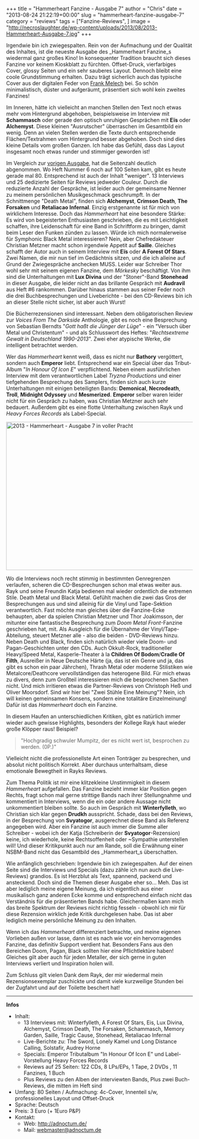 +++
title = "Hammerheart Fanzine - Ausgabe 7"
author = "Chris"
date = "2013-08-24 21:22:19+00:00"
slug = "hammerheart-fanzine-ausgabe-7"
category = "reviews"
tags = ["Fanzine-Reviews", ]
image = "http://necroslaughter.de/wp-content/uploads/2013/08/2013-Hammerheart-Ausgabe-7.jpg"
+++

Irgendwie bin ich zwiegespalten. Rein von der Aufmachung und der Qualität des Inhaltes, ist die neueste Ausgabe des _Hammerheart Fanzine_s wiedermal ganz großes Kino! In konsequenter Tradition braucht sich dieses Fanzine vor keinem Kioskblatt zu fürchten. Offset-Druck, vierfarbiges Cover, glossy Seiten und ein sehr sauberes Layout. Dennoch bleibt eine coole Grundstimmung erhalten. Dazu trägt sicherlich auch das typische Cover aus der digitalen Feder von <a href="http://melech.de">Frank Melech</a> bei. So schön minimalistisch, düster und aufgeräumt, präsentiert sich wohl kein zweites Fanzines!

Im Inneren, hätte ich vielleicht an manchen Stellen den Text noch etwas mehr vom Hintergrund abgehoben, beispielsweise im Interview mit **Schammasch** oder gerade den optisch unruhigen Gesprächen mit **Eïs** oder **Alchemyst**. Diese kleinen "Ausrutscher" überraschen im Gesamtbild ein wenig. Denn an vielen Stellen werden die Texte durch entsprechende Flächen/Textrahmen vom Hintergrund besser abgehoben. Doch sind dies kleine Details vom großen Ganzen. Ich habe das Gefühl, dass das Layout insgesamt noch etwas runder und stimmiger geworden ist!

Im Vergleich zur <a href="http://necroslaughter.de/2012/11/hammerheart-fazine-6/" title="Hammerheart Fanzine #6">vorigen Ausgabe</a>, hat die Seitenzahl deutlich abgenommen. Wo Heft Nummer 6 noch auf 100 Seiten kam, gibt es heute gerade mal 80. Entsprechend ist auch der Inhalt "weniger". 13 Interviews und 25 dedizierte Seiten für Reviews jedweder Couleur. Durch die reduzierte Anzahl der Gespräche, ist leider auch der gemeinsame Nenner zu meinem persönlichen Musikgeschmack geschrumpft. In der Schnittmenge "Death Metal", finden sich **Alchemyst**, **Crimson Death**, **The Forsaken** und **Retaliacao Infernal**. Einzig erstgenannte ist für mich von wirklichem Interesse.
Doch das _Hammerheart_ hat eine besondere Stärke: Es wird von begeisterten Enthusiasten geschrieben, die es mit Leichtigkeit schaffen, ihre Leidenschaft für eine Band in Schriftform zu bringen, damit beim Leser den Funken zünden zu lassen. Würde ich mich normalerweise für Symphonic Black Metal interessieren? Nein, aber Chefredakteuer Christian Metzner macht schon irgendwie Appetit auf **Saille**. Gleiches schafft der Autor auch in seinem Interview mit **Eïs** oder **A Forest Of Stars**. Zwei Namen, die mir nun tief im Gedächtnis sitzen, und die ich alleine auf Grund der Zwiegespräche anchecken MUSS. Leider war Schreiber Thor wohl sehr mit seinem eigenen Fanzine, dem _Mörkesky_ beschäftigt. Von ihm sind die Unterhaltungen mit **Lux Divina** und der "Stoner"-Band **Stonehead** in dieser Ausgabe, die leider nicht an das brillante Gespräch mit **Audravil** aus Heft #6 rankommen. Darüber hinaus stammen aus seiner Feder noch die drei Buchbesprechungen und Liveberichte - bei den CD-Reviews bin ich an dieser Stelle nicht sicher, ist aber auch Wurst!

Die Bücherrezensionen sind interessant. Neben dem obligatorischen Review zur _Voices From The Darkside_ Anthologie, gibt es noch eine Besprechung von Sebastian Berndts "_Gott haßt die Jünger der Lüge_" - ein "Versuch über Metal und Christentum" - und als Schlusswort des Heftes: "_Rechtsextreme Gewalt in Deutschland 1990-2013_". Zwei eher atypische Werke, die intelligent betrachtet werden.

Wer das _Hammerheart_ kennt weiß, dass es nicht nur **Bathory** vergöttert, sondern auch **Emperor** liebt. Entsprechend war ein Special über das Tribut-Album "_In Honour Of Icon E_" verpflichtend. Neben einem ausführlichen Interview mit dem verantwortlichen Label _Tryzna Productions_ und einer tiefgehenden Besprechung des Samplers, finden sich auch kurze Unterhaltungen mit einigen beteiligten Bands: **Demonical**, **Necrodeath**, **Troll**, **Midnight Odyssey** und **Mesmerized**. **Emperor** selber waren leider nicht für ein Gespräch zu haben, was Christian Metzner auch sehr bedauert.
Außerdem gibt es eine flotte Unterhaltung zwischen Rayk und _Heavy Forces Records_ als Label-Special.

<img alt="2013 - Hammerheart - Ausgabe 7 in voller Pracht" class="aligncenter size-full wp-image-11546" height="399" src="http://necroslaughter.de/wp-content/uploads/2013/08/2013-Hammerheart-Ausgabe-7-in-voller-Pracht.jpg" width="600"/>

Wo die Interviews noch recht stimmig in bestimmten Genregrenzen verlaufen, scheren die CD-Besprechungen schon mal etwas weiter aus. Rayk und seine Freundin Katja bedienen mal wieder ordentlich die extremen Stile. Death Metal und Black Metal. Gefühlt machen die zwei das Gros der Besprechungen aus und sind alleinig für die Vinyl und Tape-Sektion verantwortlich. Fast möchte man gleiches über die Fanzine-Ecke behaupten, aber da spielen Christian Metzner und Thor Joakimsson, der mitunter eine fantastische Besprechung zum _Doom Metal Front_-Fanzine geschrieben hat, mit. Als Ausgleich für die Übernahme der Vinyl/Tape-Abteilung, steuert Metzner alle - also die beiden - DVD-Reviews hinzu.
Neben Death und Black, finden sich natürlich wieder viele Doom- und Pagan-Geschichten unter den CDs. Auch Okkult-Rock, traditioneller Heavy/Speed Metal, Kasperle-Theater à la **Children Of Bodom**/**Cradle Of Filth**, Ausreißer in Neue Deutsche Härte (ja, das ist ein Genre und ja, das gibt es schon ein paar Jährchen), Thrash Metal oder moderne Stilistiken wie Metalcore/Deathcore vervollständigen das heterogene Bild. Für mich etwas zu divers, denn zum Großteil interessieren mich die besprochenen Sachen nicht. Und mich irritieren etwas die Partner-Reviews von Christoph Heß und Oliver Moorsdorf. Sind wir hier bei "Zwei Stühle Eine Meinung"? Nein, ich will keinen gemeinsamen Konsens, sondern eine totalitäre Einzelmeinung! Dafür ist das _Hammerheart_ doch ein Fanzine.

In diesem Haufen an unterschiedlichen Kritiken, gibt es natürlich immer wieder auch gewisse Highlights, besonders der Kollege Rayk haut wieder große Klöpper raus! Beispiel?

<blockquote>"Hochgradig schwuler Mumpitz, der es nicht wert ist, besprochen zu werden. (0P.)"</blockquote>

Vielleicht nicht die professionellste Art einen Tonträger zu besprechen, und absolut nicht politisch Korrekt. Aber durchaus unterhaltsam, diese emotionale Bewegtheit in Rayks Reviews.

Zum Thema Politik ist mir eine klitzekleine Unstimmigkeit in diesem _Hammerheart_ aufgefallen. Das Fanzine bezieht immer klar Position gegen Rechts, fragt schon mal gerne strittige Bands nach ihrer Stellungnahme und kommentiert in Interviews, wenn die ein oder andere Aussage nicht unkommentiert bleiben sollte. So auch im Gespräch mit **Winterfylleth**, wo Christian sich klar gegen **Drudkh** ausspricht. Schade, dass bei den Reviews, in der Besprechung von **Svyatogor**, ausgerechnet diese Band als Referenz angegeben wird. Aber ein Fanzine ist auch immer die Summe aller Schreiber - wobei ich der Katja (Schreiberin der **Svyatogor**-Rezension) keine, ich wiederhole, keine Rechtsoffenheit oder ~Sympathie unterstellen will! Und dieser Kritikpunkt auch nur am Rande, soll die Erwähnung einer NSBM-Band nicht das Gesamtbild des _Hammerheart_s überschatten.

Wie anfänglich geschrieben: Irgendwie bin ich zwiegespalten. Auf der einen Seite sind die Interviews und Specials (dazu zähle ich nun auch die Live-Reviews) grandios. Es ist Herzblut als Text, spannend, packend und ansteckend. Doch sind die Themen dieser Ausgabe eher so... Meh. Das ist aber lediglich meine eigene Meinung, da ich eigentlich aus einer musikalisch ganz anderen Ecke komme und entsprechend einfach nicht das Verständnis für die präsentierten Bands habe. Gleichermaßen kann mich das breite Spektrum der Reviews nicht richtig fesseln - obwohl ich mir für diese Rezension wirklich jede Kritik durchgelesen habe. Das ist aber lediglich meine persönliche Meinung zu den Inhalten.

Wenn ich das _Hammerheart_ differenziert betrachte, und meine eigenen Vorlieben außen vor lasse, dann ist es nach wie vor ein hervorragendes Fanzine, das definitiv Support verdient hat. Besonders Fans aus den Bereichen Doom, Pagan, Black sollten hier eine Pflichtlektüre haben! Gleiches gilt aber auch für jeden Metaller, der sich gerne in guten Interviews verliert und Inspiration holen will.

Zum Schluss gilt vielen Dank dem Rayk, der mir wiedermal mein Rezensionsexemplar zuschickte und damit viele kurzweilige Stunden bei der Zugfahrt und auf der Toilette beschert hat!



---
**Infos**
<ul><li>Inhalt:<ul><li>13 Interviews mit: Winterfylleth, A Forest Of Stars, Eis, Lux Divina, Alchemyst, Crimson Death, The Forsaken, Schammasch, Memory Garden, Saille, Tragic Cause, Stonehead, Retaliacao Infernal</li><li>Live-Berichte zu: The Sword, Lonely Kamel und Long Distance Calling, Solstafir, Audrey Horne</li><li>Specials: Emperor Tributalbum "In Honour Of Icon E" und Label-Vorstellung Heavy Forces Records</li><li>Reviews auf 25 Seiten: 122 CDs, 8 LPs/EPs, 1 Tape, 2 DVDs , 11 Fanzines, 1 Buch</li><li>Plus Reviews zu den Alben der interviewten Bands, Plus zwei Buch-Reviews, die mitten im Heft sind</li></ul></li><li>Umfang: 80 Seiten / Aufmachung: 4c-Cover, Innenteil s/w, professionelles Layout und Offset-Druck</li><li>Sprache: Deutsch</li><li>Preis: 3 Euro (+ 1Euro P&amp;P)</li><li>Kontakt:<ul><li>Web: <a href="http://adnoctum.de/">http://adnoctum.de/</a></li><li>Mail: <a href="mailto:webmaster@adnoctum.de">webmaster@adnoctum.de</a></li></ul></li></ul>
